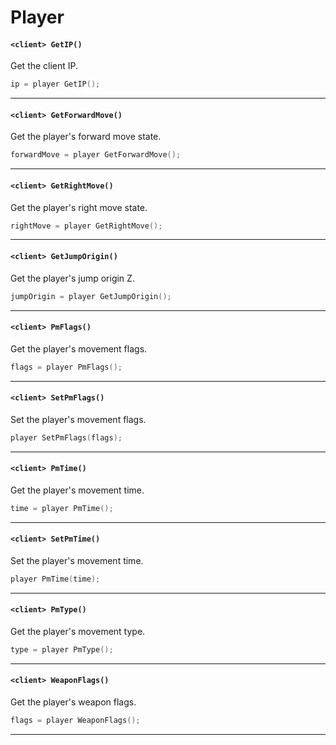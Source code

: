 # Player

#### ``<client> GetIP()``
Get the client IP.

```c
ip = player GetIP();
```
<hr>

#### ``<client> GetForwardMove()``
Get the player's forward move state.

```c
forwardMove = player GetForwardMove();
```
<hr>

#### ``<client> GetRightMove()``
Get the player's right move state.

```c
rightMove = player GetRightMove();
```
<hr>

#### ``<client> GetJumpOrigin()``
Get the player's jump origin Z.

```c
jumpOrigin = player GetJumpOrigin();
```
<hr>

#### ``<client> PmFlags()``
Get the player's movement flags.

```c
flags = player PmFlags();
```
<hr>

#### ``<client> SetPmFlags()``
Set the player's movement flags.

```c
player SetPmFlags(flags);
```
<hr>

#### ``<client> PmTime()``
Get the player's movement time.

```c
time = player PmTime();
```
<hr>

#### ``<client> SetPmTime()``
Set the player's movement time.

```c
player PmTime(time);
```
<hr>

#### ``<client> PmType()``
Get the player's movement type.

```c
type = player PmType();
```
<hr>

#### ``<client> WeaponFlags()``
Get the player's weapon flags.

```c
flags = player WeaponFlags();
```
<hr>
